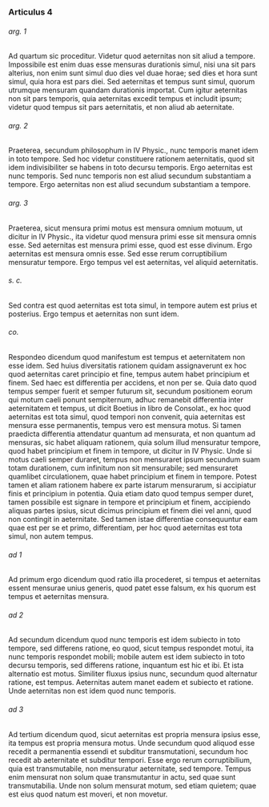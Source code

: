 ### Articulus 4

###### arg. 1
Ad quartum sic proceditur. Videtur quod aeternitas non sit aliud a tempore. Impossibile est enim duas esse mensuras durationis simul, nisi una sit pars alterius, non enim sunt simul duo dies vel duae horae; sed dies et hora sunt simul, quia hora est pars diei. Sed aeternitas et tempus sunt simul, quorum utrumque mensuram quandam durationis importat. Cum igitur aeternitas non sit pars temporis, quia aeternitas excedit tempus et includit ipsum; videtur quod tempus sit pars aeternitatis, et non aliud ab aeternitate.

###### arg. 2
Praeterea, secundum philosophum in IV Physic., nunc temporis manet idem in toto tempore. Sed hoc videtur constituere rationem aeternitatis, quod sit idem indivisibiliter se habens in toto decursu temporis. Ergo aeternitas est nunc temporis. Sed nunc temporis non est aliud secundum substantiam a tempore. Ergo aeternitas non est aliud secundum substantiam a tempore.

###### arg. 3
Praeterea, sicut mensura primi motus est mensura omnium motuum, ut dicitur in IV Physic., ita videtur quod mensura primi esse sit mensura omnis esse. Sed aeternitas est mensura primi esse, quod est esse divinum. Ergo aeternitas est mensura omnis esse. Sed esse rerum corruptibilium mensuratur tempore. Ergo tempus vel est aeternitas, vel aliquid aeternitatis.

###### s. c.
Sed contra est quod aeternitas est tota simul, in tempore autem est prius et posterius. Ergo tempus et aeternitas non sunt idem.

###### co.
Respondeo dicendum quod manifestum est tempus et aeternitatem non esse idem. Sed huius diversitatis rationem quidam assignaverunt ex hoc quod aeternitas caret principio et fine, tempus autem habet principium et finem. Sed haec est differentia per accidens, et non per se. Quia dato quod tempus semper fuerit et semper futurum sit, secundum positionem eorum qui motum caeli ponunt sempiternum, adhuc remanebit differentia inter aeternitatem et tempus, ut dicit Boetius in libro de Consolat., ex hoc quod aeternitas est tota simul, quod tempori non convenit, quia aeternitas est mensura esse permanentis, tempus vero est mensura motus. Si tamen praedicta differentia attendatur quantum ad mensurata, et non quantum ad mensuras, sic habet aliquam rationem, quia solum illud mensuratur tempore, quod habet principium et finem in tempore, ut dicitur in IV Physic. Unde si motus caeli semper duraret, tempus non mensuraret ipsum secundum suam totam durationem, cum infinitum non sit mensurabile; sed mensuraret quamlibet circulationem, quae habet principium et finem in tempore. Potest tamen et aliam rationem habere ex parte istarum mensurarum, si accipiatur finis et principium in potentia. Quia etiam dato quod tempus semper duret, tamen possibile est signare in tempore et principium et finem, accipiendo aliquas partes ipsius, sicut dicimus principium et finem diei vel anni, quod non contingit in aeternitate. Sed tamen istae differentiae consequuntur eam quae est per se et primo, differentiam, per hoc quod aeternitas est tota simul, non autem tempus.

###### ad 1
Ad primum ergo dicendum quod ratio illa procederet, si tempus et aeternitas essent mensurae unius generis, quod patet esse falsum, ex his quorum est tempus et aeternitas mensura.

###### ad 2
Ad secundum dicendum quod nunc temporis est idem subiecto in toto tempore, sed differens ratione, eo quod, sicut tempus respondet motui, ita nunc temporis respondet mobili; mobile autem est idem subiecto in toto decursu temporis, sed differens ratione, inquantum est hic et ibi. Et ista alternatio est motus. Similiter fluxus ipsius nunc, secundum quod alternatur ratione, est tempus. Aeternitas autem manet eadem et subiecto et ratione. Unde aeternitas non est idem quod nunc temporis.

###### ad 3
Ad tertium dicendum quod, sicut aeternitas est propria mensura ipsius esse, ita tempus est propria mensura motus. Unde secundum quod aliquod esse recedit a permanentia essendi et subditur transmutationi, secundum hoc recedit ab aeternitate et subditur tempori. Esse ergo rerum corruptibilium, quia est transmutabile, non mensuratur aeternitate, sed tempore. Tempus enim mensurat non solum quae transmutantur in actu, sed quae sunt transmutabilia. Unde non solum mensurat motum, sed etiam quietem; quae est eius quod natum est moveri, et non movetur.

